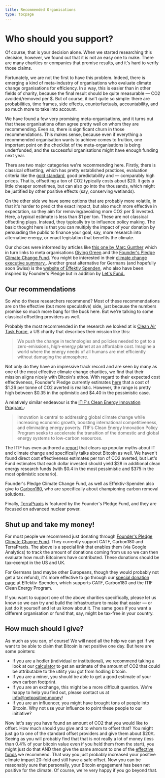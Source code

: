 ```yaml
---
title: Recommended Organisations
type: tocpage
---
```

# Who should you support?

Of course, that is your decision alone. When we started researching this
decision, however, we found out that it is not an easy one to make. There are
many charities or companies that promise results, and it's hard to verify those
claims. 

Fortunately, we are not the first to have this problem. Indeed, there is
emerging a kind of meta-industry of organisations who evaluate climate change
organisations for efficiency. In a way, this is easier than in other fields of
charity, because the final result should be quite measurable &mdash; CO2
avoided/removed per $. But of course, it isn't quite so simple: there are
probabilities, time frames, side effects, counterfactuals, accountability, and
so much more to take into account. 

We have found a few very promising meta-organisations, and it turns out that
these organisations often agree pretty well on whom they are recommending. Even
so, there is significant churn in those recommendations. This makes sense,
because even if everything a recommended organisation wants to achieve comes to
fruition, one important point on the checklist of the meta-organisations is
being underfunded, and the successful organisations might have enough funding
next year.

There are two major categories we're recommending here. Firstly, there is
classical offsetting, which has pretty established practices, evaluation
criteria like the [gold
standard](https://www.goldstandard.org/our-story/gold-standard-offsetting-guide),
good predictability and &mdash; comparably high prices. That is, offsetting a ton of
CO2 typically costs about $20. It gets a little cheaper sometimes, but can also
go into the thousands, which might be justified by other positive effects (say,
conserving wetlands).

On the other side we have some options that are probably more volatile, in that
it's harder to predict the exact impact, but also much more effective in
expectation, so they aim for removing/avoiding more CO2 per $ invested. Here, a
typical estimate is less than $1 per ton. These are not classical offsetting
plays. Instead, they typically try to influence policy making. The basic thought
here is that you can multiply the impact of your donation by persuading the
public to finance your goal, say, more research into alternative energy, or
enact legislation that benefits the climate. 

Our choices were informed by articles like [this one by Marc
Gunther](https://medium.com/nonprofit-chronicles/which-are-the-most-effective-climate-change-nonprofits-d1083f0a2f02)
which in turn links to meta organisations [Giving
Green](https://www.givinggreen.earth/recommendations) and the [Founder's Pledge
Climate Change Fund](https://founderspledge.com/funds/climate-change-fund). You
might be interested in their [climate change executive
summary.](https://founderspledge.com/stories/climate-change-executive-summary).
Another great alternative for Germans (and hopefully soon Swiss) is the [website of
Effektiv Spenden](https://www.effektiv-spenden.org/effektiver-klimaschutz/), who
also have been inspired by Founder's Pledge but in addition by [Let's
Fund.](https://lets-fund.org/clean-energy/)

## Our recommendations

So who do these researchers recommend? Most of these recommendations are on the
effective (but more speculative) side, just because the numbers promise so much
more bang for the buck here. But we're talking to some classical offsetting
providers as well.

Probably the most recommended in the research we looked at is [Clean Air Task
Force](https://www.catf.us/), a US charity that describes their mission like this: 

> We push the change in technologies and policies needed to get to a
> zero-emissions, high-energy planet at an affordable cost. Imagine a world
> where the energy needs of all humans are met efficiently without damaging the
> atmosphere.

Not only do they have an impressive track record and are seen by many as one of
the most effective climate change charities, we find that their mission aligns
nicely with Bitcoin's ethos. With regard to their expected cost effectiveness,
Founder's Pledge currently estimates
[here](https://docs.google.com/spreadsheets/d/1q6srpmt5VkdXLGfYzqHqkU3hvGUwPKjA67uxqYI0Upw/edit#gid=0)
that a cost of $1.26 per tonne of CO2 averted is realistic. However, the range
is pretty high between $0.35 in the optimistic and $4.40 in the pessimistic
case.

A relatively similar endeavour is the [ITIF's Clean Energy Innovation
Program.](https://lets-fund.org/clean-energy/):

> Innovation is central to addressing global climate change while increasing
> economic growth, boosting international competitiveness, and eliminating
> energy poverty. ITIF’s Clean Energy Innovation Policy Program seeks to
> accelerate the transition of the domestic and global energy systems to
> low-carbon resources.
    
The ITIF has even authored a
[report](sources#beyondtheenergytechlash:therealclimateimpactsofinformationtechnology)
that clears up popular myths about IT and climate change and specifically talks
about Bitcoin as well. We haven't found direct cost effectiveness estimates per
ton of CO2 averted, but Let's Fund estimates that each dollar invested should
yield $28 in additional clean energy research funds (with $0.4 in the most
pessimistic and $375 in the most optimistic scenario).

Founder's Pledge Climate Change Fund, as well as Effektiv-Spenden also give to
[Carbon180](https://founderspledge.com/stories/carbon180-high-impact-funding-opportunity),
who are specifically about championing carbon removal solutions. 

Finally,
[TerraPraxis](https://founderspledge.com/stories/terrapraxis-high-impact-funding-opportunity)
is featured by the Founder's Pledge Fund, and they are focused on advanced
nuclear power.

## Shut up and take my money!

For most people we recommend just donating through [Founder's Pledge
Climate Change
Fund](https://app.effectivealtruism.org/funds/partners/founders-pledge-climate-change-fund?utm_source=netpositive.money&utm_medium=site&utm_campaign=bitcoin).
They currently support CATF, Carbon180 and TerraPraxis. The above is a special
link that enables them (via Google Analytics) to track the amount of donations
coming from us so we can then evaluate how much Bitcoiners have contributed.
These donations should be tax-exempt in the US and UK.

For Germans (and maybe other Europeans, though they would probably not get a tax
refund), it's more effective to go through our [special donation
page](https://www.effektiv-spenden.org/spendenaktionen/?cfd=11dfe) at
Effektiv-Spenden, which supports CATF, Carbon180 and the ITIF Clean Energy
Program. 

If you want to support one of the above charities specifically, please let us
know so we can try and build the infrastructure to make that easier &mdash; or
just do it yourself and let us know about it. The same goes if you want a
different organisation or fund that, say, might be tax-free in your country.

## How much should I give?

As much as you can, of course! We will need all the help we can get if we want
to be able to claim that Bitcoin is net positive one day. But here are some pointers:

* If you are a hodler (individual or institutional), we recommend taking a look at our [calculator](calculator) to get an estimate of the amount of CO2 that could be attributable to the utility you got from hodling bitcoin.
* If you are a miner, you should be able to get a good estimate of your own carbon footprint.
* If you are an exchange, this might be a more difficult question. We're happy to help you find out, please contact us at <info@netpositive.money>!
* If you are an influencer, you might have brought tons of people into Bitcoin. Why not use your influence to point these people to our initiative?

Now let's say you have found an amount of CO2 that you would like to offset. How
much should you give and to whom to offset that? You might just go to one of the
standard offset providers and give them about $20/t. Seeing as you will probably
find that that is not really a lot of money (less than 0.4% of your bitcoin
value even if you held them from the start), you might just do that AND then
give the same amount to one of the [effective
funds](partners#shutupandtakemymoney!) we recommend. That way you just probably
increased your positive climate impact 20-fold and still have a safe offset. Now
you can be reasonably sure that personally, your Bitcoin engagement has been net
positive for the climate. Of course, we're very happy if you go beyond that.

